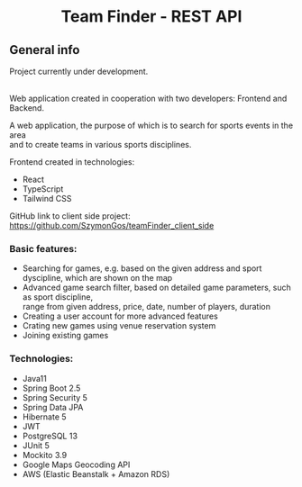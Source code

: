 <h1 align="center">Team Finder - REST API</h1>


<h2 align="left">General info</h2>
Project currently under development.<br><br>

Web application created in cooperation with two developers: Frontend and Backend.

A web application, the purpose of which is to search for sports events in the area<br>
and to create teams in various sports disciplines.<br>

Frontend created in technologies:
- React
- TypeScript
- Tailwind CSS

GitHub link to client side project:
https://github.com/SzymonGos/teamFinder_client_side


<h3 align="left">Basic features:</h3>

- Searching for games, e.g. based on the given address and sport dyscipline, which are shown on the map
- Advanced game search filter, based on detailed game parameters, such as sport discipline,<br>
  range from given address, price, date, number of players, duration
- Creating a user account for more advanced features
- Crating new games using venue reservation system
- Joining existing games

<h3 align="left">Technologies:</h3>

- Java11
- Spring Boot 2.5
- Spring Security 5
- Spring Data JPA
- Hibernate 5
- JWT
- PostgreSQL 13
- JUnit 5
- Mockito 3.9
- Google Maps Geocoding API
- AWS (Elastic Beanstalk + Amazon RDS)


